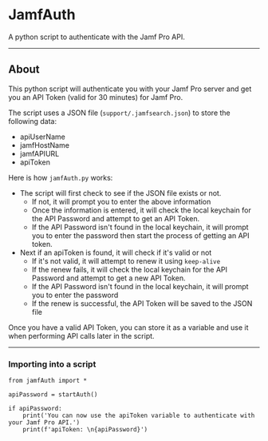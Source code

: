 # JamfAuth

A python script to authenticate with the Jamf Pro API.

----
## About
This python script will authenticate you with your Jamf Pro server and get you an API Token (valid for 30 minutes) for Jamf Pro. 

The script uses a JSON file (`support/.jamfsearch.json`) to store the following data:
 - apiUserName
 - jamfHostName
 - jamfAPIURL
 - apiToken

Here is how `jamfAuth.py` works:
 - The script will first check to see if the JSON file exists or not. 
   - If not, it will prompt you to enter the above information
   - Once the information is entered, it will check the local keychain for the API Password and attempt to get an API Token.
    - If the API Password isn't found in the local keychain, it will prompt you to enter the password then start the process of getting an API token.
 - Next if an apiToken is found, it will check if it's valid or not
   - If it's not valid, it will attempt to renew it using `keep-alive`
   - If the renew fails, it will check the local keychain for the API Password and attempt to get a new API Token.
    - If the API Password isn't found in the local keychain, it will prompt you to enter the password
   - If the renew is successful, the API Token will be saved to the JSON file

Once you have a valid API Token, you can store it as a variable and use it when performing API calls later in the script.

---
### Importing into a script
```
from jamfAuth import *

apiPassword = startAuth()

if apiPassword:
    print('You can now use the apiToken variable to authenticate with your Jamf Pro API.')
    print(f'apiToken: \n{apiPassword}')
```